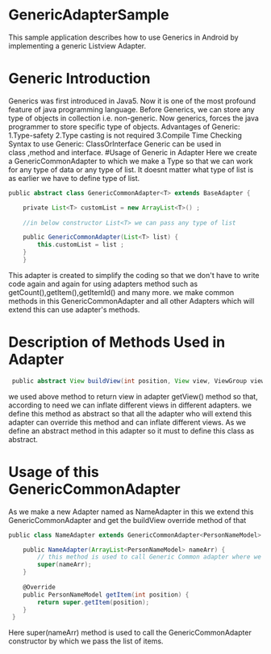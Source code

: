 # GenericAdapterSample
This sample application describes how to use Generics in Android by implementing a generic Listview Adapter.
# Generic Introduction
Generics was first introduced in Java5. Now it is one of the most profound feature of java programming language.
Before Generics, we can store any type of objects in collection i.e. non-generic. Now generics, forces the java programmer to store specific type of objects.
Advantages of Generic:
1.Type-safety
2.Type casting is not required
3.Compile Time Checking 
Syntax to use Generic:
ClassOrInterface<Type>
Generic can be used in class ,method and interface.
#Usage of Generic in Adapter
Here we create a GenericCommonAdapter to which we make a <T> Type so that we can work for any type of data or any type of list.
It doesnt matter what type of list is as earlier we have to define type of list.
```groovy
public abstract class GenericCommonAdapter<T> extends BaseAdapter {

    private List<T> customList = new ArrayList<T>() ;
   
    //in below constructor List<T> we can pass any type of list

    public GenericCommonAdapter(List<T> list) {
        this.customList = list ;
    }
    }
```
This adapter is created to simplify the coding so that we don't have to write code again and again for using adapters method such as
getCount(),getItem(),getItemId() and many more. we make common methods in this GenericCommonAdapter and all other Adapters which 
will extend this can use adapter's methods. 

# Description of Methods Used in Adapter

```groovy
 public abstract View buildView(int position, View view, ViewGroup viewGroup);
```
we used above method to return view in adapter getView() method so that, according to need we can inflate different views in different adapters.
we define this method as abstract so that all the adapter who will extend this adapter can override this method and can inflate different views.
As we define an abstract method in this adapter so it must to define this class as abstract.
# Usage of this GenericCommonAdapter
As we make a new Adapter named as NameAdapter in this we extend this GenericCommonAdapter and get the buildView override method of that

```groovy
public class NameAdapter extends GenericCommonAdapter<PersonNameModel> {

    public NameAdapter(ArrayList<PersonNameModel> nameArr) {
        // this method is used to call Generic Common adapter where we are passing different arrayList data
        super(nameArr);
    }
    
    @Override
    public PersonNameModel getItem(int position) {
        return super.getItem(position);
    }
 }
```
Here  super(nameArr) method is used to call the GenericCommonAdapter constructor by which we pass the list of items.

